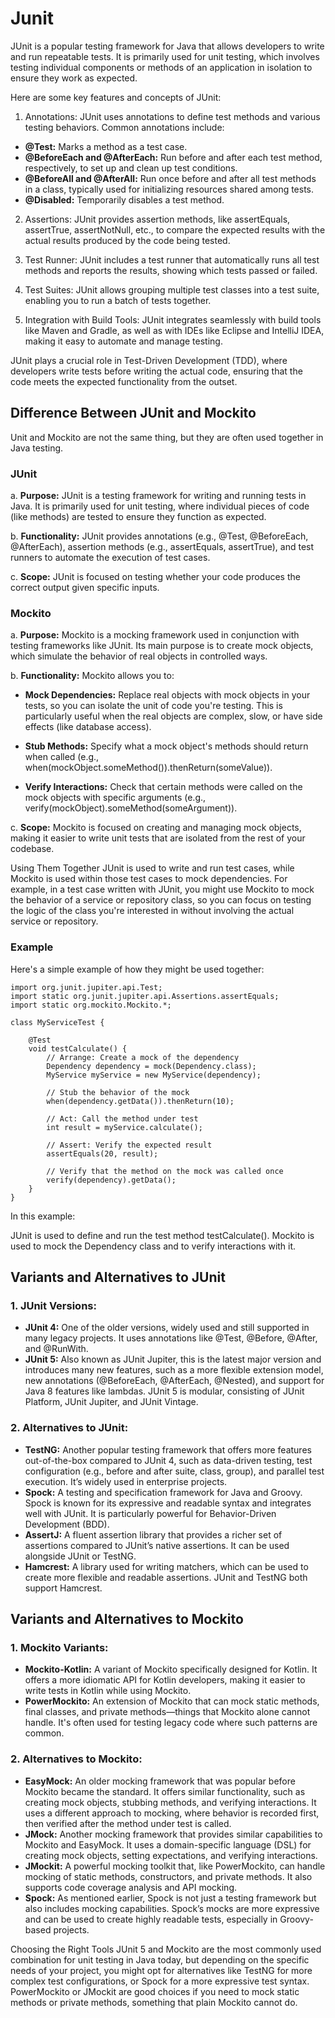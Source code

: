 # Junit

JUnit is a popular testing framework for Java that allows developers to write and run repeatable tests. It is primarily used for unit testing, which involves testing individual components or methods of an application in isolation to ensure they work as expected.

Here are some key features and concepts of JUnit:

1. Annotations: JUnit uses annotations to define test methods and various testing behaviors. Common annotations include:
- **@Test:** Marks a method as a test case.
- **@BeforeEach and @AfterEach:** Run before and after each test method, respectively, to set up and clean up test conditions.
- **@BeforeAll and @AfterAll:** Run once before and after all test methods in a class, typically used for initializing resources shared among tests.
- **@Disabled:** Temporarily disables a test method.

2. Assertions: JUnit provides assertion methods, like assertEquals, assertTrue, assertNotNull, etc., to compare the expected results with the actual results produced by the code being tested.

3. Test Runner: JUnit includes a test runner that automatically runs all test methods and reports the results, showing which tests passed or failed.

4. Test Suites: JUnit allows grouping multiple test classes into a test suite, enabling you to run a batch of tests together.

5. Integration with Build Tools: JUnit integrates seamlessly with build tools like Maven and Gradle, as well as with IDEs like Eclipse and IntelliJ IDEA, making it easy to automate and manage testing.

JUnit plays a crucial role in Test-Driven Development (TDD), where developers write tests before writing the actual code, ensuring that the code meets the expected functionality from the outset.


## Difference Between JUnit and Mockito

Unit and Mockito are not the same thing, but they are often used together in Java testing.

### JUnit

a. **Purpose:** JUnit is a testing framework for writing and running tests in Java. It is primarily used for unit testing, where individual pieces of code (like methods) are tested to ensure they function as expected.

b. **Functionality:** JUnit provides annotations (e.g., @Test, @BeforeEach, @AfterEach), assertion methods (e.g., assertEquals, assertTrue), and test runners to automate the execution of test cases.

c. **Scope:** JUnit is focused on testing whether your code produces the correct output given specific inputs.

### Mockito

a. **Purpose:** Mockito is a mocking framework used in conjunction with testing frameworks like JUnit. Its main purpose is to create mock objects, which simulate the behavior of real objects in controlled ways.

b. **Functionality:** Mockito allows you to:

- **Mock Dependencies:** Replace real objects with mock objects in your tests, so you can isolate the unit of code you're testing. This is particularly useful when the real objects are complex, slow, or have side effects (like database access).

- **Stub Methods:** Specify what a mock object's methods should return when called (e.g., when(mockObject.someMethod()).thenReturn(someValue)).

- **Verify Interactions:** Check that certain methods were called on the mock objects with specific arguments (e.g., verify(mockObject).someMethod(someArgument)).

c. **Scope:** Mockito is focused on creating and managing mock objects, making it easier to write unit tests that are isolated from the rest of your codebase.

Using Them Together
JUnit is used to write and run test cases, while Mockito is used within those test cases to mock dependencies.
For example, in a test case written with JUnit, you might use Mockito to mock the behavior of a service or repository class, so you can focus on testing the logic of the class you're interested in without involving the actual service or repository.

### Example
Here's a simple example of how they might be used together:

```
import org.junit.jupiter.api.Test;
import static org.junit.jupiter.api.Assertions.assertEquals;
import static org.mockito.Mockito.*;

class MyServiceTest {

    @Test
    void testCalculate() {
        // Arrange: Create a mock of the dependency
        Dependency dependency = mock(Dependency.class);
        MyService myService = new MyService(dependency);
        
        // Stub the behavior of the mock
        when(dependency.getData()).thenReturn(10);

        // Act: Call the method under test
        int result = myService.calculate();

        // Assert: Verify the expected result
        assertEquals(20, result);

        // Verify that the method on the mock was called once
        verify(dependency).getData();
    }
}

```

In this example:

JUnit is used to define and run the test method testCalculate().
Mockito is used to mock the Dependency class and to verify interactions with it.

## Variants and Alternatives to JUnit

### **1. JUnit Versions:**

- **JUnit 4:** One of the older versions, widely used and still supported in many legacy projects. It uses annotations like @Test, @Before, @After, and @RunWith.
- **JUnit 5:** Also known as JUnit Jupiter, this is the latest major version and introduces many new features, such as a more flexible extension model, new annotations (@BeforeEach, @AfterEach, @Nested), and support for Java 8 features like lambdas. JUnit 5 is modular, consisting of JUnit Platform, JUnit Jupiter, and JUnit Vintage.

### **2. Alternatives to JUnit:**

- **TestNG:** Another popular testing framework that offers more features out-of-the-box compared to JUnit 4, such as data-driven testing, test configuration (e.g., before and after suite, class, group), and parallel test execution. It’s widely used in enterprise projects.
- **Spock:** A testing and specification framework for Java and Groovy. Spock is known for its expressive and readable syntax and integrates well with JUnit. It is particularly powerful for Behavior-Driven Development (BDD).
- **AssertJ:** A fluent assertion library that provides a richer set of assertions compared to JUnit’s native assertions. It can be used alongside JUnit or TestNG.
- **Hamcrest:** A library used for writing matchers, which can be used to create more flexible and readable assertions. JUnit and TestNG both support Hamcrest.

## Variants and Alternatives to Mockito

### **1. Mockito Variants:**

- **Mockito-Kotlin:** A variant of Mockito specifically designed for Kotlin. It offers a more idiomatic API for Kotlin developers, making it easier to write tests in Kotlin while using Mockito.
- **PowerMockito:** An extension of Mockito that can mock static methods, final classes, and private methods—things that Mockito alone cannot handle. It's often used for testing legacy code where such patterns are common.

### **2. Alternatives to Mockito:**

- **EasyMock:** An older mocking framework that was popular before Mockito became the standard. It offers similar functionality, such as creating mock objects, stubbing methods, and verifying interactions. It uses a different approach to mocking, where behavior is recorded first, then verified after the method under test is called.
- **JMock:** Another mocking framework that provides similar capabilities to Mockito and EasyMock. It uses a domain-specific language (DSL) for creating mock objects, setting expectations, and verifying interactions.
- **JMockit:** A powerful mocking toolkit that, like PowerMockito, can handle mocking of static methods, constructors, and private methods. It also supports code coverage analysis and API mocking.
- **Spock:** As mentioned earlier, Spock is not just a testing framework but also includes mocking capabilities. Spock’s mocks are more expressive and can be used to create highly readable tests, especially in Groovy-based projects.

Choosing the Right Tools
JUnit 5 and Mockito are the most commonly used combination for unit testing in Java today, but depending on the specific needs of your project, you might opt for alternatives like TestNG for more complex test configurations, or Spock for a more expressive test syntax.
PowerMockito or JMockit are good choices if you need to mock static methods or private methods, something that plain Mockito cannot do.

